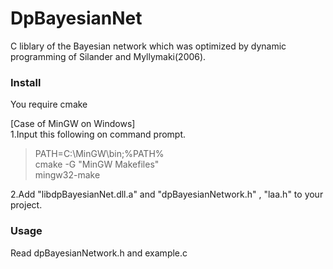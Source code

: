 DpBayesianNet
=============

C liblary of the Bayesian network which was optimized by dynamic programming of Silander and Myllymaki(2006).  

### Install
You require cmake

[Case of MinGW on Windows]  
1.Input this following on command prompt.  
> PATH=C:\MinGW\bin;%PATH%  
> cmake -G "MinGW Makefiles"  
> mingw32-make  

2.Add "libdpBayesianNet.dll.a" and "dpBayesianNetwork.h" , "laa.h" to your project.

### Usage
Read dpBayesianNetwork.h and example.c
